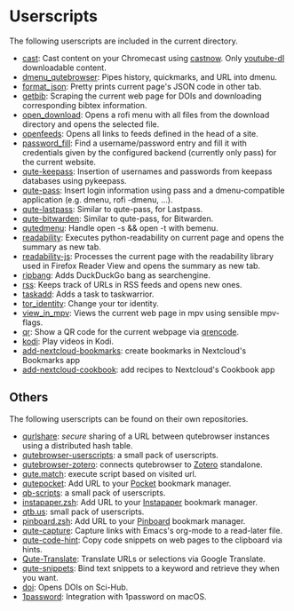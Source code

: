 # Userscripts

The following userscripts are included in the current directory.

- [cast](./cast): Cast content on your Chromecast using [castnow][]. Only
  [youtube-dl][] downloadable content.
- [dmenu_qutebrowser](./dmenu_qutebrowser): Pipes history, quickmarks, and URL into dmenu.
- [format_json](./format_json): Pretty prints current page's JSON code in other
  tab.
- [getbib](./getbib): Scraping the current web page for DOIs and downloading
  corresponding bibtex information.
- [open_download](./open_download): Opens a rofi menu with
  all files from the download directory and opens the selected file.
- [openfeeds](./openfeeds): Opens all links to feeds defined in the head of a site.
- [password_fill](./password_fill): Find a username/password entry and fill it
  with credentials given by the configured backend (currently only pass) for the
  current website.
- [qute-keepass](./qute-keepass): Insertion of usernames and passwords from keepass
  databases using pykeepass.
- [qute-pass](./qute-pass): Insert login information using pass and a
  dmenu-compatible application (e.g. dmenu, rofi -dmenu, ...).
- [qute-lastpass](./qute-lastpass): Similar to qute-pass, for Lastpass.
- [qute-bitwarden](./qute-bitwarden): Similar to qute-pass, for Bitwarden.
- [qutedmenu](./qutedmenu): Handle open -s && open -t with bemenu.
- [readability](./readability): Executes python-readability on current page and
  opens the summary as new tab.
- [readability-js](./readability-js): Processes the current page with the readability
  library used in Firefox Reader View and opens the summary as new tab.
- [ripbang](./ripbang): Adds DuckDuckGo bang as searchengine.
- [rss](./rss): Keeps track of URLs in RSS feeds and opens new ones.
- [taskadd](./taskadd): Adds a task to taskwarrior.
- [tor_identity](./tor_identity): Change your tor identity.
- [view_in_mpv](./view_in_mpv): Views the current web page in mpv using
  sensible mpv-flags.
- [qr](./qr): Show a QR code for the current webpage via
  [qrencode](https://fukuchi.org/works/qrencode/).
- [kodi](./kodi): Play videos in Kodi.
- [add-nextcloud-bookmarks](./add-nextcloud-bookmarks): create bookmarks in Nextcloud's Bookmarks app
- [add-nextcloud-cookbook](./add-nextcloud-cookbook): add recipes to Nextcloud's Cookbook app

[castnow]: https://github.com/xat/castnow
[youtube-dl]: https://rg3.github.io/youtube-dl/

## Others

The following userscripts can be found on their own repositories.

- [qurlshare](https://github.com/sim590/qurlshare): *secure* sharing of a URL between qutebrowser
  instances using a distributed hash table.
- [qutebrowser-userscripts](https://github.com/cryzed/qutebrowser-userscripts):
  a small pack of userscripts.
- [qutebrowser-zotero](https://github.com/parchd-1/qutebrowser-zotero): connects
  qutebrowser to [Zotero][] standalone.
- [qute.match](https://github.com/bziur/qute.match): execute script based on
  visited url.
- [qutepocket](https://github.com/kepi/qutepocket): Add URL to your [Pocket][]
  bookmark manager.
- [qb-scripts](https://github.com/peterjschroeder/qb-scripts): a small pack of
  userscripts.
- [instapaper.zsh](https://github.com/dmcgrady/instapaper.zsh): Add URL to
  your [Instapaper][] bookmark manager.
- [qtb.us](https://github.com/Chinggis6/qtb.us): small pack of userscripts.
- [pinboard.zsh](https://github.com/dmix/pinboard.zsh): Add URL to your
  [Pinboard][] bookmark manager.
- [qute-capture](https://github.com/alcah/qute-capture): Capture links with
  Emacs's org-mode to a read-later file.
- [qute-code-hint](https://github.com/LaurenceWarne/qute-code-hint): Copy code
  snippets on web pages to the clipboard via hints.
- [Qute-Translate](https://github.com/AckslD/Qute-Translate): Translate URLs or
  selections via Google Translate.
- [qute-snippets](https://github.com/Aledosim/qute-snippets): Bind text snippets to a keyword
   and retrieve they when you want.
- [doi](https://github.com/cadadr/configuration/blob/master/qutebrowser/userscripts/doi):
  Opens DOIs on Sci-Hub.
- [1password](https://github.com/tomoakley/dotfiles/blob/master/qutebrowser/userscripts/1password):
  Integration with 1password on macOS.

[Zotero]: https://www.zotero.org/
[Pocket]: https://getpocket.com/
[Instapaper]: https://www.instapaper.com/
[Pinboard]: https://pinboard.in/
